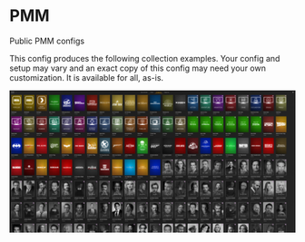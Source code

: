 # PMM
Public PMM configs

This config produces the following collection examples. Your config and setup may vary and an exact copy of this config may need your own customization. It is available for all, as-is. 

<img src="https://github.com/TheChrisK/PMM/blob/main/Collections.png?raw=true">
